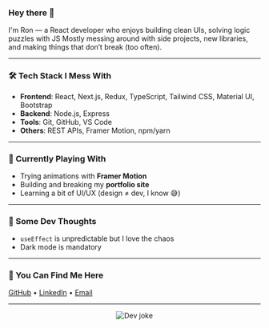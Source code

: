 ### Hey there 👋

I'm Ron — a React developer who enjoys building clean UIs, solving logic puzzles with JS
Mostly messing around with side projects, new libraries, and making things that don’t break (too often).

---

### 🛠️ Tech Stack I Mess With

- **Frontend**: React, Next.js, Redux, TypeScript, Tailwind CSS, Material UI, Bootstrap
- **Backend**: Node.js, Express
- **Tools**: Git, GitHub, VS Code
- **Others**: REST APIs, Framer Motion, npm/yarn

---

### 🧪 Currently Playing With

- Trying animations with **Framer Motion**
- Building and breaking my **portfolio site**
- Learning a bit of UI/UX (design ≠ dev, I know 😅)

---

### 🧠 Some Dev Thoughts

- `useEffect` is unpredictable but I love the chaos
- Dark mode is mandatory

---

### 🔗 You Can Find Me Here

[GitHub](https://github.com/Skywalker9248) • [LinkedIn](https://www.linkedin.com/in/ron-sunny) • [Email](ronsunny19@example.com)

---

<!-- fun little addon -->
<p align="center">
  <img src="https://readme-jokes.vercel.app/api?hideBorder&bgColor=%230d1117&textColor=%23fff" alt="Dev joke" />
</p>
